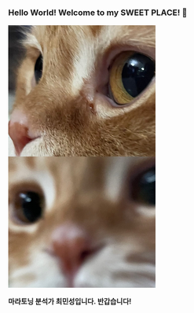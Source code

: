 ### Hello World! Welcome to my SWEET PLACE! 👋

<img src='https://github.com/Choe-minsung/img/blob/05df5651e63409d9f59c71df77846cc4d58f109e/%EA%BE%B8%EA%BE%B8%EC%96%BC%EB%B9%A1.jpg' width='300'/>

<hi> **마라토닝 분석가 최민성입니다. 반갑습니다!**</hi>
